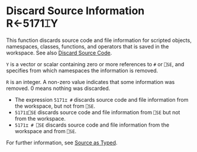 
<!-- Hidden search keywords -->
<div style="display: none;">
  5171⌶
</div>






<h1 class="heading"><span class="name">Discard Source Information</span> <span class="command">R←5171⌶Y</span></h1>



This function discards source code and file information for scripted objects, namespaces, classes, functions, and operators that is saved in the workspace. See also [Discard Source Code](discard-source-code.md).


`Y` is a vector or scalar containing zero or more references to `#` or `⎕SE`, and specifies from which namespaces the information is removed.


`R` is an integer. A non-zero value indicates that some information was removed. 0 means nothing was discarded.

- The expression `5171⌶ #` discards source code and file information from the workspace, but not from  `⎕SE`.
- `5171⌶⎕SE` discards source code and file information from `⎕SE` but not from the workspace.
- `5171⌶ # ⎕SE` discards source code and file information from the workspace and from  `⎕SE`.


For further information, see [Source as Typed](../../../release-notes-v19-0/introduction/source-as-typed).



